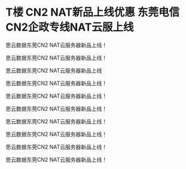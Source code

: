 # T楼 CN2 NAT新品上线优惠 东莞电信CN2企政专线NAT云服上线


思云数据东莞CN2 NAT云服务器新品上线！<br />


思云数据东莞CN2 NAT云服务器新品上线！<img id="aimg_RanA9" onclick="zoom(this, this.src, 0, 0, 0)" class="zoom" src="https://cdn.jsdelivr.net/gh/hishis/forum-master/public/images/patch.gif" onmouseover="img_onmouseoverfunc(this)" onload="thumbImg(this)" border="0" alt="" />

思云数据东莞CN2 NAT云服务器新品上线

思云数据东莞CN2 NAT云服务器新品上线！

思云数据东莞CN2 NAT云服务器新品上线！

思云数据东莞CN2 NAT云服务器新品上线！<br />


思云数据东莞CN2 NAT云服务器新品上线！

思云数据东莞CN2 NAT云服务器新品上线！<br />


思云数据东莞CN2 NAT云服务器新品上线！

思云数据东莞CN2 NAT云服务器新品上线！<br />

